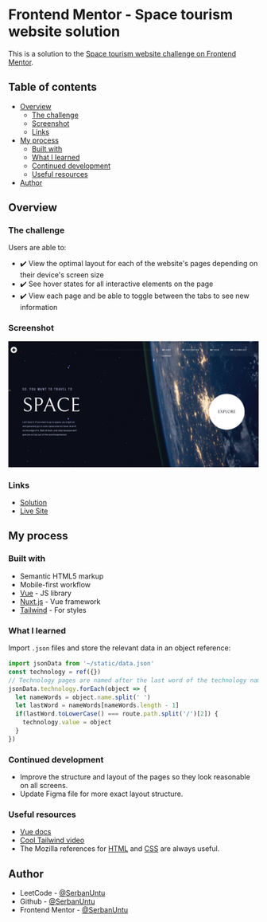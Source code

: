 # Frontend Mentor - Space tourism website solution

This is a solution to the [Space tourism website challenge on Frontend Mentor](https://www.frontendmentor.io/challenges/space-tourism-multipage-website-gRWj1URZ3).

## Table of contents

- [Overview](#overview)
  - [The challenge](#the-challenge)
  - [Screenshot](#screenshot)
  - [Links](#links)
- [My process](#my-process)
  - [Built with](#built-with)
  - [What I learned](#what-i-learned)
  - [Continued development](#continued-development)
  - [Useful resources](#useful-resources)
- [Author](#author)

## Overview

### The challenge

Users are able to:

- ✔️ View the optimal layout for each of the website's pages depending on their device's screen size
- ✔️ See hover states for all interactive elements on the page
- ✔️ View each page and be able to toggle between the tabs to see new information

### Screenshot

![Screenshot](/public/images/screenshot.png)

### Links

- [Solution](https://www.frontendmentor.io/solutions/responsive-space-tourism-website-with-tailwind-BTf8dUyGp5)
- [Live Site](https://fm-space-tourism-multi-page-website-blue.vercel.app/)

## My process

### Built with

- Semantic HTML5 markup
- Mobile-first workflow
- [Vue](https://vuejs.org/) - JS library
- [Nuxt.js](https://nuxt.com/) - Vue framework
- [Tailwind](https://tailwindcss.com/) - For styles

### What I learned

Import `.json` files and store the relevant data in an object reference:
```js
import jsonData from '~/static/data.json'
const technology = ref({})
// Technology pages are named after the last word of the technology name
jsonData.technology.forEach(object => {
  let nameWords = object.name.split(' ')
  let lastWord = nameWords[nameWords.length - 1] 
  if(lastWord.toLowerCase() === route.path.split('/')[2]) {
    technology.value = object
  }
})
```

### Continued development

- Improve the structure and layout of the pages so they look reasonable on all screens.
- Update Figma file for more exact layout structure.

### Useful resources

- [Vue docs](https://vuejs.org/guide/introduction)
- [Cool Tailwind video](https://www.youtube.com/watch?v=pfaSUYaSgRo)
- The Mozilla references for [HTML](https://developer.mozilla.org/en-US/docs/Web/HTML) and [CSS](https://developer.mozilla.org/en-US/docs/Web/CSS) are always useful.

## Author

- LeetCode - [@SerbanUntu](https://leetcode.com/SerbanUntu/)
- Github - [@SerbanUntu](https://github.com/SerbanUntu)
- Frontend Mentor - [@SerbanUntu](https://www.frontendmentor.io/profile/SerbanUntu)